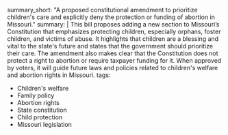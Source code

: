 summary_short: "A proposed constitutional amendment to prioritize children's care and explicitly deny the protection or funding of abortion in Missouri."
summary: |
  This bill proposes adding a new section to Missouri’s Constitution that emphasizes protecting children, especially orphans, foster children, and victims of abuse. It highlights that children are a blessing and vital to the state's future and states that the government should prioritize their care. The amendment also makes clear that the Constitution does not protect a right to abortion or require taxpayer funding for it. When approved by voters, it will guide future laws and policies related to children's welfare and abortion rights in Missouri.
tags:
  - Children's welfare
  - Family policy
  - Abortion rights
  - State constitution
  - Child protection
  - Missouri legislation
